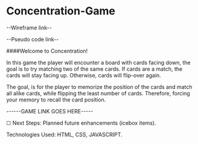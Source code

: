 # Concentration-Game

--Wireframe link--
[](https://whimsical.com/concentration-game-5265hYtTQMcXMsGcaeERF4@2Ux7TurymND9W9Zg5DQ9)

--Pseudo code link--
[](https://docs.google.com/document/d/1UxDKur2-RvQeKXYVvmFk5OAPOKE9MGswL-u-3QmGtPw/edit?usp=sharing)




####Welcome to Concentration! 

In this game the player will encounter a board with cards facing down, the goal is to try matching two of the same cards. If cards are a match, the cards will stay facing up. Otherwise, cards will flip-over again.  

The goal, is for the player to memorize the position of the cards and match all alike cards, while flipping the least number of cards. Therefore, forcing your memory to recall the card position.

 

------GAME LINK GOES HERE-----

☐ Next Steps: Planned future enhancements (icebox items).



Technologies Used: HTML, CSS, JAVASCRIPT. 

